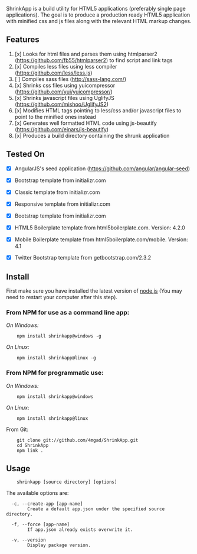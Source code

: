 ShrinkApp is a build utility for HTML5 applications (preferably single page applications). The goal is to produce a production ready HTML5 application with minified css and js files along with the relevant HTML markup changes.


Features
---------

1. [x] Looks for html files and parses them using htmlparser2 (https://github.com/fb55/htmlparser2) to find script and link tags
2. [x] Compiles less files using less compiler (https://github.com/less/less.js)
3. [ ] Compiles sass files (http://sass-lang.com/)
4. [x] Shrinks css files using yuicompressor (https://github.com/yui/yuicompressor/)
6. [x] Shrinks javascript files using UglifyJS (https://github.com/mishoo/UglifyJS2)
7. [x] Modifies HTML tags pointing to less/css and/or javascript files to point to the minified ones instead
8. [x] Generates well formatted HTML code using js-beautify (https://github.com/einars/js-beautify)
9. [x] Produces a build directory containing the shrunk application


Tested On
----------

- [x] AngularJS's seed application (https://github.com/angular/angular-seed)
- [x] Bootstrap template from initializr.com
- [x] Classic template from initializr.com
- [x] Responsive template from initializr.com
- [x] Bootstrap template from initializr.com
- [x] HTML5 Boilerplate template from html5boilerplate.com. Version: 4.2.0
- [x] Mobile Boilerplate template from html5boilerplate.com/mobile. Version: 4.1
- [x] Twitter Bootstrap template from getbootstrap.com/2.3.2


Install
-------

First make sure you have installed the latest version of [node.js](http://nodejs.org/)
(You may need to restart your computer after this step).

### From NPM for use as a command line app:

*On Windows:*

```
    npm install shrinkapp@windows -g
```

*On Linux:*

```
    npm install shrinkapp@linux -g
```

### From NPM for programmatic use:

*On Windows:*

```
    npm install shrinkapp@windows
```

*On Linux:*

```
    npm install shrinkapp@linux
```

From Git:

```
    git clone git://github.com/4mgad/ShrinkApp.git
    cd ShrinkApp
    npm link .
```


Usage
-----

```
    shrinkapp [source directory] [options]
```

The available options are:

```
  -c, --create-app [app-name]
        Create a default app.json under the specified source directory.

  -f, --force [app-name]
        If app.json already exists overwrite it.

  -v, --version
        Display package version.

```
